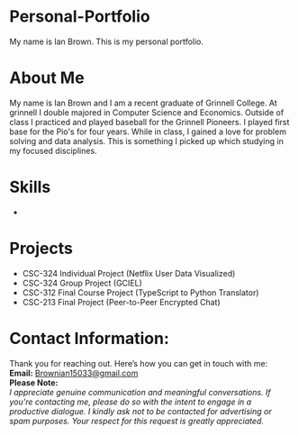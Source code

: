 # Personal-Portfolio
My name is Ian Brown. This is my personal portfolio.

# About Me
My name is Ian Brown and I am a recent graduate of Grinnell College. At grinnell I double majored in Computer Science and Economics. Outside of class I practiced and played baseball for the Grinnell Pioneers. I played first base for the Pio's for four years. While in class, I gained a love for problem solving and data analysis. This is something I picked up which studying in my focused disciplines. 

# Skills
- 

# Projects
- CSC-324 Individual Project (Netflix User Data Visualized)
- CSC-324 Group Project (GCIEL)
- CSC-312 Final Course Project (TypeScript to Python Translator)
- CSC-213 Final Project (Peer-to-Peer Encrypted Chat)

# Contact Information:
Thank you for reaching out. Here’s how you can get in touch with me: <br />
**Email:** Brownian15033@gmail.com <br />
**Please Note:** <br />
_I appreciate genuine communication and meaningful conversations. If you're contacting me, please do so with the intent to engage in a productive dialogue. I kindly ask not to be contacted for advertising or spam purposes. Your respect for this request is greatly appreciated._

